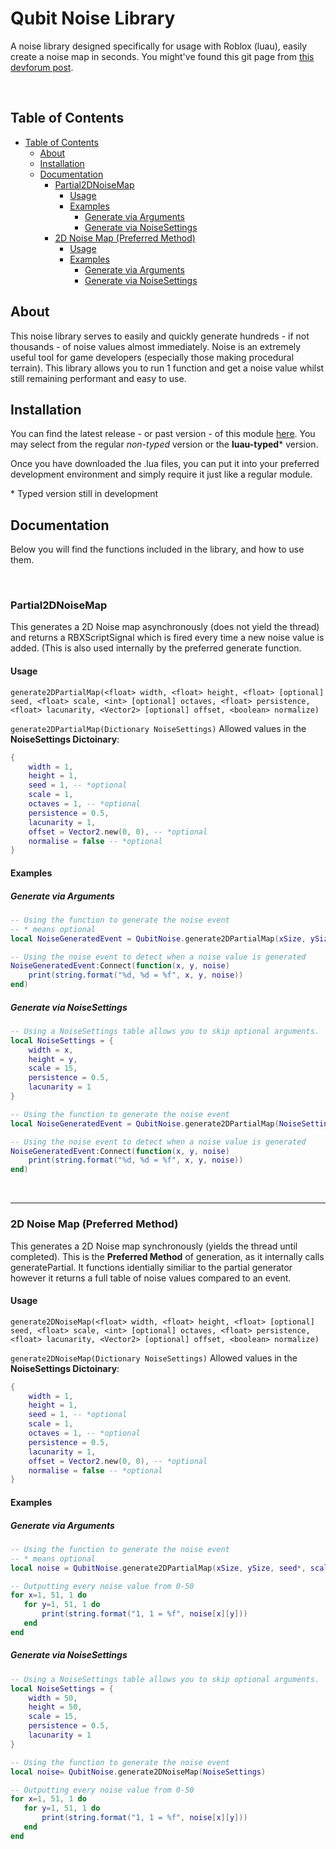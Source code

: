 # Qubit Noise Library
A noise library designed specifically for usage with Roblox (luau), easily create a noise map in seconds.
You might've found this git page from [this devforum post](https://devforum.roblox.com/t/qubit-noise-library-generate-complex-and-realistic-noise-maps-in-seconds/1068589).

<br>

## Table of Contents
- [Table of Contents](#table-of-contents)
  * [About](#about)
  * [Installation](#installation)
  * [Documentation](#documentation)
    + [Partial2DNoiseMap](#partial2dnoisemap)
      - [Usage](#usage)
      - [Examples](#examples)
        * [Generate via Arguments](#generate-via-arguments)
        * [Generate via NoiseSettings](#generate-via-noisesettings)
    + [2D Noise Map (Preferred Method)](#2d-noise-map--preferred-method-)
      - [Usage](#usage-1)
      - [Examples](#examples-1)
        * [Generate via Arguments](#generate-via-arguments-1)
        * [Generate via NoiseSettings](#generate-via-noisesettings-1)

## About
This noise library serves to easily and quickly generate hundreds - if not thousands - of noise values almost immediately. Noise is an extremely useful tool for game developers (especially those making procedural terrain). This library allows you to run 1 function and get a noise value whilst still remaining performant and easy to use.

## Installation
You can find the latest release - or past version - of this module [here](https://github.com/quantix-dev/qubit-noise/releases). You may select from the regular *non-typed* version or the **luau-typed**\* version.

Once you have downloaded the .lua files, you can put it into your preferred development environment and simply require it just like a regular module.

\* Typed version still in development

## Documentation
Below you will find the functions included in the library, and how to use them.

<br>

### Partial2DNoiseMap
This generates a 2D Noise map asynchronously (does not yield the thread) and returns a RBXScriptSignal which is fired every time a new noise value is added. (This is also used internally by the preferred generate function.

#### Usage
`generate2DPartialMap(<float> width, <float> height, <float> [optional] seed, <float> scale, <int> [optional] octaves, <float> persistence, <float> lacunarity, <Vector2> [optional] offset, <boolean> normalize)`

`generate2DPartialMap(Dictionary NoiseSettings)`
Allowed values in the **NoiseSettings Dictoinary**:
```lua
{
    width = 1, 
    height = 1,
    seed = 1, -- *optional
    scale = 1,
    octaves = 1, -- *optional
    persistence = 0.5, 
    lacunarity = 1,
    offset = Vector2.new(0, 0), -- *optional
    normalise = false -- *optional
}
```

#### Examples

##### Generate via Arguments
```lua
-- Using the function to generate the noise event
-- * means optional
local NoiseGeneratedEvent = QubitNoise.generate2DPartialMap(xSize, ySize, seed*, scale*, octaves*, persistence, lacunarity, offset, normalizeValues*)

-- Using the noise event to detect when a noise value is generated
NoiseGeneratedEvent:Connect(function(x, y, noise)
    print(string.format("%d, %d = %f", x, y, noise))
end)
```

##### Generate via NoiseSettings
```lua
-- Using a NoiseSettings table allows you to skip optional arguments.
local NoiseSettings = {
    width = x,
    height = y,
    scale = 15, 
    persistence = 0.5,
    lacunarity = 1
}

-- Using the function to generate the noise event
local NoiseGeneratedEvent = QubitNoise.generate2DPartialMap(NoiseSettings)

-- Using the noise event to detect when a noise value is generated
NoiseGeneratedEvent:Connect(function(x, y, noise)
    print(string.format("%d, %d = %f", x, y, noise))
end)
```

<br>
<hr>

### 2D Noise Map (Preferred Method)
This generates a 2D Noise map synchronously (yields the thread until completed). This is the **Preferred Method** of generation, as it internally calls generatePartial. It functions identially similiar to the partial generator however it returns a full table of noise values compared to an event.

#### Usage
`generate2DNoiseMap(<float> width, <float> height, <float> [optional] seed, <float> scale, <int> [optional] octaves, <float> persistence, <float> lacunarity, <Vector2> [optional] offset, <boolean> normalize)`

`generate2DNoiseMap(Dictionary NoiseSettings)`
Allowed values in the **NoiseSettings Dictoinary**:
```lua
{
    width = 1, 
    height = 1,
    seed = 1, -- *optional
    scale = 1,
    octaves = 1, -- *optional
    persistence = 0.5, 
    lacunarity = 1,
    offset = Vector2.new(0, 0), -- *optional
    normalise = false -- *optional
}
```

#### Examples

##### Generate via Arguments
```lua
-- Using the function to generate the noise event
-- * means optional
local noise = QubitNoise.generate2DPartialMap(xSize, ySize, seed*, scale*, octaves*, persistence, lacunarity, offset, normalizeValues*)

-- Outputting every noise value from 0-50
for x=1, 51, 1 do
   for y=1, 51, 1 do 
       print(string.format("1, 1 = %f", noise[x][y]))
   end
end
```

##### Generate via NoiseSettings
```lua
-- Using a NoiseSettings table allows you to skip optional arguments.
local NoiseSettings = {
    width = 50,
    height = 50,
    scale = 15, 
    persistence = 0.5,
    lacunarity = 1
}

-- Using the function to generate the noise event
local noise= QubitNoise.generate2DNoiseMap(NoiseSettings)

-- Outputting every noise value from 0-50
for x=1, 51, 1 do
   for y=1, 51, 1 do 
       print(string.format("1, 1 = %f", noise[x][y]))
   end
end
```

